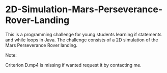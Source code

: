 # 2D-Simulation-Mars-Perseverance-Rover-Landing
This is a programming challenge for young students learning if statements and while loops in Java. The challenge consists of a 2D simulation of the Mars Perseverance Rover landing.

Note: 

Criterion D.mp4 is missing if wanted request it by contacting me. 
